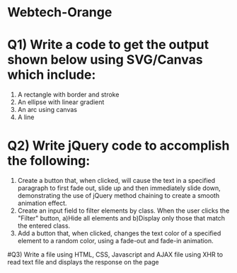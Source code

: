 # Webtech-Orange
# Q1) Write a code to get the output shown below using SVG/Canvas which include:
1.	A rectangle with border and stroke
2.	An ellipse with linear gradient
3.	An arc using canvas
4.	A line

# Q2) Write jQuery code to accomplish the following:
1. Create a button that, when clicked, will cause the text in a specified paragraph to
first fade out, slide up and then immediately slide down, demonstrating the use of
jQuery method chaining to create a smooth animation effect.
2. Create an input field to filter elements by class. When the user clicks the &quot;Filter&quot;
button,
a)Hide all elements and
b)Display only those that match the entered class.
3. Add a button that, when clicked, changes the text color of a specified element to a
random color, using a fade-out and fade-in animation.

#Q3) Write a file using HTML, CSS, Javascript and AJAX file using XHR to read text file and displays the response on the page

